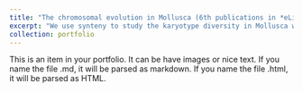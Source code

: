 ```yaml
---
title: "The chromosomal evolution in Mollusca (6th publications in *eLife*)"
excerpt: "We use synteny to study the karyotype diversity in Mollusca with four chromosome-level chiton genomes. With the constructed Mollusca Linkage Groups, we found that: 1) rearrangements in morphologically conservative Polyplacophora; 2) conserved syntenic matches in Venerida; 3) two different levels duplication events in Gastropoda (real sense of Whole Genome Duplication in Heterobranchia and approximate WGD in Ceanogastropoda); 4) ancient chromosome duplication or fission happend in Polyplacophora (*Liolophura japonica*) and two scaphopods; 5) still confusing events in Cephalopoda. <br/><img src='/images/eLife_summary.jpg'>"
collection: portfolio
---
```


This is an item in your portfolio. It can be have images or nice text. If you name the file .md, it will be parsed as markdown. If you name the file .html, it will be parsed as HTML. 
